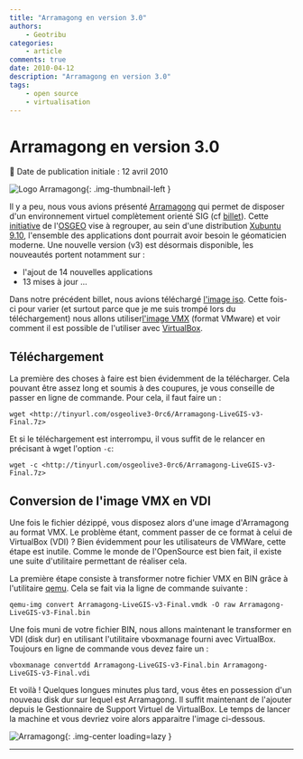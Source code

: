 ```yaml
---
title: "Arramagong en version 3.0"
authors:
    - Geotribu
categories:
    - article
comments: true
date: 2010-04-12
description: "Arramagong en version 3.0"
tags:
    - open source
    - virtualisation
---
```


# Arramagong en version 3.0

:calendar: Date de publication initiale : 12 avril 2010

![Logo Arramagong](https://cdn.geotribu.fr/img/logos-icones/logiciels_librairies/arramagong.png "logo Arramagong"){: .img-thumbnail-left }

Il y a peu, nous vous avions présenté [Arramagong](http://www.arramagong.com/Arramagong/home.html) qui permet de disposer d'un environnement virtuel complètement orienté SIG (cf [billet](http://geotribu.net/node/231)). Cette [initiative](http://wiki.osgeo.org/wiki/Live_GIS_Disc_GSoC_2010) de l'[OSGEO](http://www.osgeo.org/) vise à regrouper, au sein d'une distribution [Xubuntu 9.10](http://www.xubuntu.org/), l'ensemble des applications dont pourrait avoir besoin le géomaticien moderne. Une nouvelle version (v3) est désormais disponible, les nouveautés portent notamment sur :

- l'ajout de 14 nouvelles applications
- 13 mises à jour ...

Dans notre précédent billet, nous avions téléchargé [l'image iso](http://download.osgeo.org/livedvd/3.0-Final/Arramagong-Livedvd-v3-Final.iso.html). Cette fois-ci pour varier (et surtout parce que je me suis trompé lors du téléchargement) nous allons utiliser[l'image VMX](http://download.osgeo.org/livedvd/3.0-Final/Arramagong-LiveGIS-v3-Final.7z.html) (format VMware) et voir comment il est possible de l'utiliser avec [VirtualBox](http://www.virtualbox.org/).

## Téléchargement

La première des choses à faire est bien évidemment de la télécharger. Cela pouvant être assez long et soumis à des coupures, je vous conseille de passer en ligne de commande. Pour cela, il faut faire un :

`wget <http://tinyurl.com/osgeolive3-0rc6/Arramagong-LiveGIS-v3-Final.7z>`

Et si le téléchargement est interrompu, il vous suffit de le relancer en précisant à wget l'option `-c`:

`wget -c <http://tinyurl.com/osgeolive3-0rc6/Arramagong-LiveGIS-v3-Final.7z>`

## Conversion de l'image VMX en VDI

Une fois le fichier dézippé, vous disposez alors d'une image d'Arramagong au format VMX. Le problème étant, comment passer de ce format à celui de VirtualBox (VDI) ? Bien évidemment pour les utilisateurs de VMWare, cette étape est inutile. Comme le monde de l'OpenSource est bien fait, il existe une suite d'utilitaire permettant de réaliser cela.

La première étape consiste à transformer notre fichier VMX en BIN grâce à l'utilitaire [qemu](http://doc.ubuntu-fr.org/qemu). Cela se fait via la ligne de commande suivante :

`qemu-img convert Arramagong-LiveGIS-v3-Final.vmdk -O raw Arramagong-LiveGIS-v3-Final.bin`

Une fois muni de votre fichier BIN, nous allons maintenant le transformer en VDI (disk dur) en utilisant l'utilitaire vboxmanage fourni avec VirtualBox. Toujours en ligne de commande vous devez faire un :

`vboxmanage convertdd Arramagong-LiveGIS-v3-Final.bin Arramagong-LiveGIS-v3-Final.vdi`

Et voilà ! Quelques longues minutes plus tard, vous êtes en possession d'un nouveau disk dur sur lequel est Arramagong. Il suffit maintenant de l'ajouter depuis le Gestionnaire de Support Virtuel de VirtualBox. Le temps de lancer la machine et vous devriez voire alors apparaitre l'image ci-dessous.

![Arramagong](https://cdn.geotribu.fr/img/articles-blog-rdp/articles/2010/arramagong_V3.png "Arramagong"){: .img-center loading=lazy }

----

<!-- geotribu:authors-block -->
